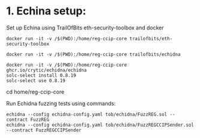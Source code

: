 # 1. Echina setup:

Set up Echina using TrailOfBits eth-security-toolbox and docker

```
docker run -it -v /$(PWD):/home/reg-ccip-core trailofbits/eth-security-toolbox

docker run -it -v /$(PWD):/home/reg-ccip-core trailofbits/echidna

docker run -it -v /$(PWD):/home/reg-ccip-core ghcr.io/crytic/echidna/echidna
solc-select install 0.8.19
solc-select use 0.8.19
```

cd home/reg-ccip-core

Run Echidna fuzzing tests using commands:

```
echidna --config echidna-config.yaml tob/echidna/FuzzREG.sol --contract FuzzREG
echidna --config echidna-config.yaml tob/echidna/FuzzREGCCIPSender.sol --contract FuzzREGCCIPSender
```
